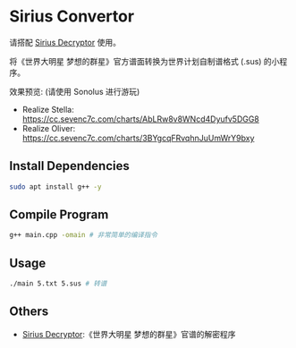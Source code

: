 # Sirius Convertor

请搭配 [Sirius Decryptor](https://github.com/SonolusHaniwa/sirius-decryptor-public) 使用。

将《世界大明星 梦想的群星》官方谱面转换为世界计划自制谱格式 (.sus) 的小程序。

效果预览: (请使用 Sonolus 进行游玩)

- Realize Stella: https://cc.sevenc7c.com/charts/AbLRw8v8WNcd4Dyufv5DGG8
- Realize Oliver: https://cc.sevenc7c.com/charts/3BYgcqFRvqhnJuUmWrY9bxy

## Install Dependencies

```bash
sudo apt install g++ -y
```

## Compile Program

```bash
g++ main.cpp -omain # 非常简单的编译指令
```

## Usage

```bash
./main 5.txt 5.sus # 转谱
```

## Others

- [Sirius Decryptor](https://github.com/SonolusHaniwa/sirius-toolbox/tree/main/decryptor):《世界大明星 梦想的群星》官谱的解密程序
